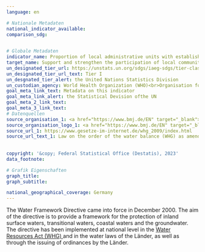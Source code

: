 ```yaml
---
language: en    

# Nationale Metadaten    
national_indicator_available:     
comparison_sdg:     
    

# Globale Metadaten    
indicator_name: Proportion of local administrative units with established and operational policies and procedures for participation of local communities in water and sanitation management    
target_name: Support and strengthen the participation of local communities in improving water and sanitation management    
un_designated_tier_url: https://unstats.un.org/sdgs/iaeg-sdgs/tier-classification/    
un_designated_tier_url_text: Tier I    
un_desgnated_tier_alert: the United Nations Statistics Division    
un_custodian_agency: World Health Organization (WHO)<br>Organisation for Economic Co-operation and Development (OECD)    
goal_meta_link_text: Metadata on this indicator    
goal_meta_link_alert: the Statistical Devision ofthe UN    
goal_meta_2_link_text:     
goal_meta_3_link_text:         
# Datenquellen
source_organisation_1: <a href="https://www.bmj.de/EN" target="_blank"> Federal Ministry of Justice and the Federal Office of Justice </a>
source_organisation_logo_1: <a href="https://www.bmj.de/EN" target="_blank"><img src="https://g205sdgs.github.io/sdg-indicators/public/OrgImgEn/bmj.png" alt="Logo bmj" style="height:60px; width:148px"/></a>
source_url_1: https://www.gesetze-im-internet.de/whg_2009/index.html
source_url_text_1: Law on the order of the water balance (WHG) as amended (only available in German)
    
    
copyright: '&copy; Federal Statistical Office (Destatis), 2023'    
data_footnote:     

# Grafik Eigenschaften    
graph_title: 
graph_subtitle:     

national_geographical_coverage: Germany    
---
```



The Water Framework Directive came into force in December 2000. The aim of the directive is to provide a framework for the protection of inland surface waters, transitional waters, coastal waters and the groundwater. The directive has been implemented at national level in the <a href="https://www.gesetze-im-internet.de/whg_2009/index.html" >Water Resources Act (WHG) </a> and in the water laws of the Länder, as well as through the issuing of ordinances by the Länder.